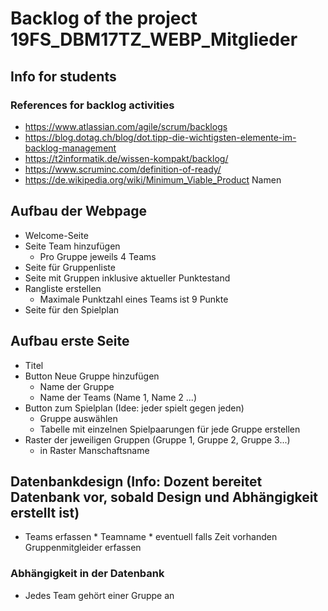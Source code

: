 # Backlog of the project 19FS_DBM17TZ_WEBP_Mitglieder

## Info for students

### References for backlog activities

- https://www.atlassian.com/agile/scrum/backlogs
- https://blog.dotag.ch/blog/dot.tipp-die-wichtigsten-elemente-im-backlog-management
- https://t2informatik.de/wissen-kompakt/backlog/
- https://www.scruminc.com/definition-of-ready/
- https://de.wikipedia.org/wiki/Minimum_Viable_Product
Namen

## Aufbau der Webpage
  - Welcome-Seite
  - Seite Team hinzufügen
    * Pro Gruppe jeweils 4 Teams
  - Seite für Gruppenliste 
  - Seite mit Gruppen inklusive aktueller Punktestand
  - Rangliste erstellen
    * Maximale Punktzahl eines Teams ist 9 Punkte
  - Seite für den Spielplan
  
## Aufbau erste Seite
  - Titel
  - Button Neue Gruppe hinzufügen
    * Name der Gruppe
    * Name der Teams (Name 1, Name 2 ...)
  - Button zum Spielplan (Idee: jeder spielt gegen jeden)
    * Gruppe auswählen
    * Tabelle mit einzelnen Spielpaarungen für jede Gruppe erstellen
  - Raster der jeweiligen Gruppen (Gruppe 1, Gruppe 2, Gruppe 3...)
    * in Raster Manschaftsname
  
## Datenbankdesign (Info: Dozent bereitet Datenbank vor, sobald Design und Abhängigkeit erstellt ist)
   - Teams erfassen
    * Teamname
    * eventuell falls Zeit vorhanden Gruppenmitgleider erfassen
     
### Abhängigkeit in der Datenbank 
  - Jedes Team gehört einer Gruppe an 
   
